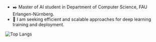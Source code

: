 - ✒️ Master of AI student in Department of Computer Science, FAU Erlangen-Nürnberg.
- 🔭 I am seeking efficient and scalable approaches for deep learning training and deployment.

 ![Top Langs](https://github-readme-stats.vercel.app/api/top-langs/?username=jc-su&hide=javascript,css,scss,html&theme=tokyonight&&layout=compact)
